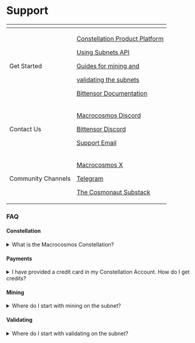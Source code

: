 # Support

<table data-view="cards"><thead><tr><th></th><th></th></tr></thead><tbody><tr><td>Get Started</td><td><p><a href="https://app.macrocosmos.ai/">Constellation Product Platform</a></p><p></p><p><a href="http://docs.macrocosmos.ai/">Using Subnets API</a></p><p></p><p><a href="https://docs.macrocosmos.ai/subnets/subnet-1-apex">Guides for mining and </a></p><p><a href="https://docs.macrocosmos.ai/subnets/subnet-1-apex">validating the subnets</a></p><p></p><p><a href="https://docs.bittensor.com/">Bittensor Documentation</a></p></td></tr><tr><td>Contact Us</td><td><p><a href="https://discord.gg/hSuasW9q">Macrocosmos Discord</a></p><p></p><p><a href="https://discord.gg/a2h4JYTS">Bittensor Discord</a></p><p></p><p><a href="mailto:support@macrocosmos.ai">Support Email</a></p></td></tr><tr><td>Community Channels</td><td><p><a href="https://t.me/macrocosmosai">Macrocosmos X</a></p><p></p><p><a href="https://t.me/macrocosmosai">Telegram</a></p><p></p><p><a href="https://macrocosmosai.substack.com/">The Cosmonaut Substack</a></p></td></tr></tbody></table>

### FAQ

#### **Constellation**

<details>

<summary>What is the Macrocosmos Constellation?</summary>

The Macrocosmos Constellation is a service platform providing access to several services. To get access to the Constellation, follow [app.macrocosmos.ai](http://app.macrocosmos.ai/).

</details>

#### **Payments**

<details>

<summary>I have provided a credit card in my Constellation Account. How do I get credits?</summary>

When you click on the Account Settings from the Constellation Home page, the system takes you to the page with buttons. You can purchase the credits through TOP UP CREDITS button. If you’d like to discuss special price policies for your needs, reach us out at [support@macrocosmos.ai](mailto:support@macrocosmos.ai).

</details>

#### **Mining**

<details>

<summary>Where do I start with mining on the subnet?</summary>

Have a look at the guides for miners provided at [docs.macrocosmos.ai](http://docs.macrocosmos.ai/) in SUBNETS section and contact us, if any additional questions.

</details>

#### **Validating**

<details>

<summary>Where do I start with validating on the subnet?</summary>

Have a look at the guides for miners provided at [Macrocosmos SDK | Macrocosmos Developer Guide](http://docs.macrocosmos.ai/) in SUBNETS section and contact us, if any additional questions.

</details>
